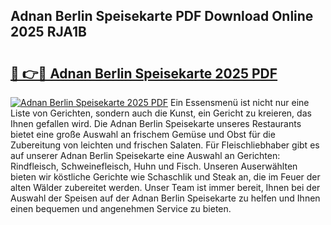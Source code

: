## Adnan Berlin Speisekarte PDF Download Online 2025 RJA1B

# <h2><a href="http://gc7oa9.nevu.top/?p=Adnan+Berlin+Speisekarte">🔗 👉🔴 Adnan Berlin Speisekarte 2025 PDF</a></h2>

[![Adnan Berlin Speisekarte 2025 PDF](https://i.imgur.com/dBaPXMq.png)](http://gc7oa9.nevu.top/?p=Adnan+Berlin+Speisekarte)
Ein Essensmenü ist nicht nur eine Liste von Gerichten, sondern auch die Kunst, ein Gericht zu kreieren, das Ihnen gefallen wird. Die Adnan Berlin Speisekarte unseres Restaurants bietet eine große Auswahl an frischem Gemüse und Obst für die Zubereitung von leichten und frischen Salaten. Für Fleischliebhaber gibt es auf unserer Adnan Berlin Speisekarte eine Auswahl an Gerichten: Rindfleisch, Schweinefleisch, Huhn und Fisch. Unseren Auserwählten bieten wir köstliche Gerichte wie Schaschlik und Steak an, die im Feuer der alten Wälder zubereitet werden. Unser Team ist immer bereit, Ihnen bei der Auswahl der Speisen auf der Adnan Berlin Speisekarte zu helfen und Ihnen einen bequemen und angenehmen Service zu bieten.
